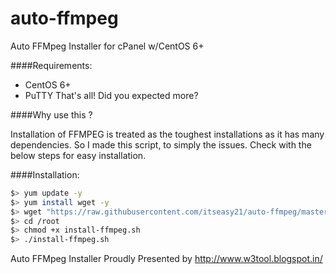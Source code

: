auto-ffmpeg
===========

Auto FFMpeg Installer for cPanel w/CentOS 6+

####Requirements:
* CentOS 6+
* PuTTY
That's all! Did you expected more? 

####Why use this ?

Installation of FFMPEG is treated as the toughest installations as it has many dependencies.
So I made this script, to simply the issues.
Check with the below steps for easy installation.

####Installation:

```bash
$> yum update -y
$> yum install wget -y
$> wget "https://raw.githubusercontent.com/itseasy21/auto-ffmpeg/master/install-ffmpeg.sh" -O /root/install-ffmpeg.sh
$> cd /root
$> chmod +x install-ffmpeg.sh
$> ./install-ffmpeg.sh
```

Auto FFMpeg Installer Proudly Presented by http://www.w3tool.blogspot.in/
